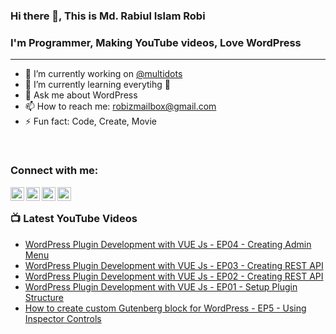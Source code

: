 ### Hi there 👋, This is Md. Rabiul Islam Robi

### I'm Programmer, Making YouTube videos, Love WordPress
---
- 🔭 I’m currently working on [@multidots](https://www.multidots.com/)
- 🌱 I’m currently learning everytihg 🤣
- 💬 Ask me about WordPress
- 📫 How to reach me: robizmailbox@gmail.com
- ⚡ Fun fact: Code, Create, Movie

<br />

### Connect with me:

[<img align="left" alt="robizshow | YouTube" width="22px" src="https://cdn.jsdelivr.net/npm/simple-icons@v3/icons/youtube.svg" />](https://www.youtube.com/robizshow)
[<img align="left" alt="robicse11127 | Twitter" width="22px" src="https://cdn.jsdelivr.net/npm/simple-icons@v3/icons/twitter.svg" />](https://twitter.com/robicse11127)
[<img align="left" alt="rabiulislamrobi | LinkedIn" width="22px" src="https://cdn.jsdelivr.net/npm/simple-icons@v3/icons/linkedin.svg" />](https://www.linkedin.com/in/rabiulislamrobi/)
[<img align="left" alt="robizstory | Facebook" width="22px" src="https://cdn.jsdelivr.net/npm/simple-icons@v3/icons/facebook.svg" />](https://www.facebook.com/robizstory)

<br />

### 📺 Latest YouTube Videos
<!-- YOUTUBE:START -->
- [WordPress Plugin Development with VUE Js - EP04 - Creating Admin Menu](https://www.youtube.com/watch?v=b1hZpJJY04A)
- [WordPress Plugin Development with VUE Js - EP03 - Creating REST API](https://www.youtube.com/watch?v=EBKRkRGM9Nw)
- [WordPress Plugin Development with VUE Js - EP02 - Creating REST API](https://www.youtube.com/watch?v=xNj41D9HXIE)
- [WordPress Plugin Development with VUE Js - EP01 - Setup Plugin Structure](https://www.youtube.com/watch?v=WzamUSHoyhU)
- [How to create custom Gutenberg block for WordPress - EP5 - Using Inspector Controls](https://www.youtube.com/watch?v=aExNCK08jDQ)
<!-- YOUTUBE:END -->

